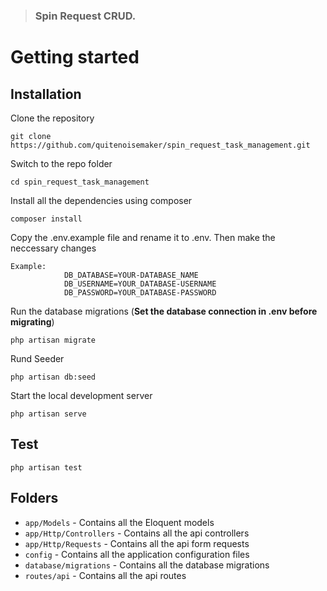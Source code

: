 > ### Spin Request CRUD.

# Getting started

## Installation

Clone the repository

    git clone https://github.com/quitenoisemaker/spin_request_task_management.git

Switch to the repo folder

    cd spin_request_task_management

Install all the dependencies using composer

    composer install

Copy the .env.example file and rename it to .env. Then make the neccessary changes

    Example:   
                DB_DATABASE=YOUR-DATABASE_NAME
                DB_USERNAME=YOUR_DATABASE-USERNAME
                DB_PASSWORD=YOUR_DATABASE-PASSWORD

Run the database migrations (**Set the database connection in .env before migrating**)

    php artisan migrate

Rund Seeder

    php artisan db:seed

Start the local development server

    php artisan serve

## Test
    php artisan test

## Folders

- `app/Models` - Contains all the Eloquent models
- `app/Http/Controllers` - Contains all the api controllers
- `app/Http/Requests` - Contains all the api form requests
- `config` - Contains all the application configuration files
- `database/migrations` - Contains all the database migrations
- `routes/api` - Contains all the api routes


